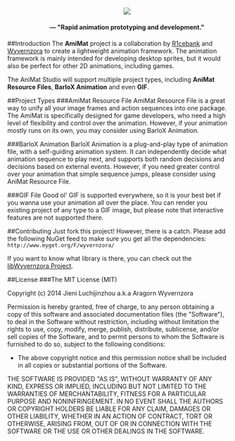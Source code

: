<div style="width: 100%; margin: 20px; text-align: center;">
	<img alogn="center" src="https://github.com/jluchiji/AmiMat/raw/master/Documentation/Images/logo-banner-dark.png"/>
	<h4>— "Rapid animation prototyping and development."</h2>
</div>


##Introduction
The **AmiMat** project is a collaboration by [R1cebank](http://github.com/R1cebank) and [Wyvernzora](https://github.com/jluchiji) to create a lightweight animation framework. The animation framework is mainly intended for developing desktop sprites, but it would also be perfect for other 2D animations, including games.

The AniMat Studio will support multiple project types, including **AniMat Resource Files**, **BarloX Animation** and even **GIF**.

##Project Types
###AmiMat Resource File
AmiMat Resource File is a great way to unify all your image frames and action sequences into one package. The AmiMat is specifically designed for game developers, who need a high level of flexibility and control over the animation. However, if your animation mostly runs on its own, you may consider using BarloX Animation.

###BarloX Animation
BarloX Animation is a plug-and-play type of animation file, with a self-guiding animation system. It can independently decide what animation sequence to play next, and supports both random decisions and decisions based on external events. However, if you need greater control over your animation that simple sequence jumps, please consider using AniMat Resource File.

###GIF File
Good ol' GIF is supported everywhere, so it is your best bet if you wanna use your animation all over the place. You can render you existing project of any type to a GIF image, but please note that interactive features are not supported there.

##Contributing
Just fork this project! However, there is a catch. Please add the following NuGet feed to make sure you get all the dependencies: `http://www.myget.org/F/wyvernzora/`

If you want to know what library is there, you can check out the [libWyvernzora Project](http://github.com/jluchiji/libWyvernzora).

##License
###The MIT License (MIT)

Copyright (c) 2014 Jieni Luchijinzhou a.k.a Aragorn Wyvernzora

Permission is hereby granted, free of charge, to any person obtaining a copy of this software and associated documentation files (the "Software"), to deal in the Software without restriction, including without limitation the rights to use, copy, modify, merge, publish, distribute, sublicense, and/or sell copies of the Software, and to permit persons to whom the Software is furnished to do so, subject to the following conditions:

 - The above copyright notice and this permission notice shall be included in all copies or substantial portions of the Software.

THE SOFTWARE IS PROVIDED "AS IS", WITHOUT WARRANTY OF ANY KIND, EXPRESS OR IMPLIED, INCLUDING BUT NOT LIMITED TO THE WARRANTIES OF MERCHANTABILITY, FITNESS FOR A PARTICULAR PURPOSE AND NONINFRINGEMENT. IN NO EVENT SHALL THE AUTHORS OR COPYRIGHT HOLDERS BE LIABLE FOR ANY CLAIM, DAMAGES OR OTHER LIABILITY, WHETHER IN AN ACTION OF CONTRACT, TORT OR OTHERWISE, ARISING FROM, OUT OF OR IN CONNECTION WITH THE SOFTWARE OR THE USE OR OTHER DEALINGS IN THE SOFTWARE.